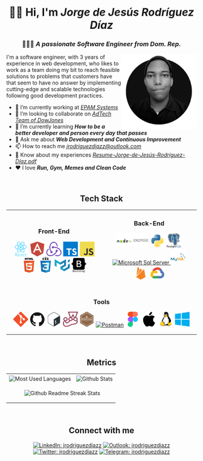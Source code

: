 <h1 align="center">
  👋🏾 Hi, I'm
  <span style="font-weight: bold; font-style: italic">
    Jorge de Jesús Rodríguez Díaz
  </span>
</h1>
<h3 align="center">
  👨🏾‍💻
  <span style="font-style: italic">A passionate Software Engineer from Dom. Rep.</span>
</h3>
<div>
  <a
    href="https://www.linkedin.com/in/jrodriguezdiazz/"
    target="_blank"
    rel="noopener noreferrer"
  >
    <img
      src="./profile.png"
      align="right"
      height="200"
      alt="Personal photo: jrodriguezdiazz"
    />
  </a>
  <p>
    I'm a software engineer, with 3 years of experience in web development, who
    likes to work as a team doing my bit to reach feasible solutions to problems
    that customers have that seem to have no answer by implementing cutting-edge
    and scalable technologies following good development practices.
  </p>
  <ul>
    <li class="has-line-data" data-line-start="1" data-line-end="2">
      🔭 I’m currently working at
      <em
        ><a href="https://www.epam.com/"
          >EPAM Systems</a
        ></em
      >
    </li>
    <li class="has-line-data" data-line-start="1" data-line-end="2">
      👯 I’m looking to collaborate on
      <em
        ><a href="https://www.dowjones.com/"
          >AdTech Team of DowJones</a
        ></em
      >
    </li>
    <li class="has-line-data" data-line-start="2" data-line-end="3">
      🌱 I’m currently learning
      <em
        ><strong
          >How to be a better developer and person every day that passes</strong
        ></em
      >
    </li>
    <li class="has-line-data" data-line-start="4" data-line-end="5">
      💬 Ask me about
      <em><strong>Web Development and Continuous Improvement</strong></em>
    </li>
    <li class="has-line-data" data-line-start="5" data-line-end="6">
      📫 How to reach me
      <em
        ><a href="mailto:jrodriguezdiazz@outlook.com"
          >jrodriguezdiazz@outlook.com</a
        ></em
      >
    </li>
    <li class="has-line-data" data-line-start="6" data-line-end="7">
      📄 Know about my experiences
      <em
        ><a
          href="https://github.com/jrodriguezdiazz/jrodriguezdiazz/blob/master/Resume-Jorge-de-Jes%C3%BAs-Rodr%C3%ADguez-D%C3%ADaz.pdf"
          >Resume-Jorge-de-Jesús-Rodríguez-Díaz.pdf</a
        ></em
      >
    </li>
    <li class="has-line-data" data-line-start="7" data-line-end="8">
      ❤️ I love <em><strong>Run, Gym, Memes and Clean Code</strong></em>
    </li>
  </ul>
</div>
<br />
<div class="tech-stack" align="center">
  <h2>Tech Stack</h2>
  <table>
    <tbody>
      <tr>
        <td width="50%">
          <div class="front-end" align="center">
            <h3>Front-End</h3>
            <p>
              <a
                href="https://reactjs.org/"
                target="_blank"
                rel="noopener noreferrer"
              >
                <img
                  src="https://raw.githubusercontent.com/devicons/devicon/master/icons/react/react-original-wordmark.svg"
                  alt="ReactJS"
                  width="40"
                  height="40"
              /></a>
              <a href="https://angular.io" target="_blank" rel="noreferrer">
                <img
                  src="https://raw.githubusercontent.com/devicons/devicon/master/icons/angularjs/angularjs-plain.svg"
                  alt="Angular"
                  width="40"
                  height="40"
                />
              </a>
              <a
                href="https://redux.js.org/"
                target="_blank"
                rel="noopener noreferrer"
              >
                <img
                  src="https://raw.githubusercontent.com/devicons/devicon/master/icons/redux/redux-original.svg"
                  alt="Redux"
                  width="40"
                  height="40"
              /></a>
              <a
                href="https://www.typescriptlang.org/"
                target="_blank"
                rel="noopener noreferrer"
              >
                <img
                  src="https://raw.githubusercontent.com/devicons/devicon/master/icons/typescript/typescript-original.svg"
                  alt="TypeScript"
                  width="40"
                  height="40"
              /></a>
              <a
                href="https://developer.mozilla.org/en-US/docs/Web/JavaScript"
                target="_blank"
                rel="noopener noreferrer"
              >
                <img
                  src="https://raw.githubusercontent.com/devicons/devicon/master/icons/javascript/javascript-original.svg"
                  alt="JavaScript"
                  width="40"
                  height="40"
              /></a>
              <a
                href="https://www.w3.org/html/"
                target="_blank"
                rel="noopener noreferrer"
              >
                <img
                  src="https://raw.githubusercontent.com/devicons/devicon/master/icons/html5/html5-original-wordmark.svg"
                  alt="HTML"
                  width="40"
                  height="40"
              /></a>
              <a
                href="https://www.w3schools.com/css/"
                target="_blank"
                rel="noopener noreferrer"
              >
                <img
                  src="https://raw.githubusercontent.com/devicons/devicon/master/icons/css3/css3-original-wordmark.svg"
                  alt="CSS"
                  width="40"
                  height="40"
              /></a>
              <a
                href="https://mui.com/core/"
                target="_blank"
                rel="noopener noreferrer"
              >
                <img
                  src="https://raw.githubusercontent.com/devicons/devicon/master/icons/materialui/materialui-original.svg"
                  alt="Material UI"
                  width="40"
                  height="40"
              /></a>
              <a
                href="https://getbootstrap.com"
                target="_blank"
                rel="noopener noreferrer"
              >
                <img
                  src="https://raw.githubusercontent.com/devicons/devicon/master/icons/bootstrap/bootstrap-plain-wordmark.svg"
                  alt="Bootstrap"
                  width="40"
                  height="40"
              /></a>
            </p>
          </div>
        </td>
        <td width="50%">
          <div class="back-end" align="center">
            <h3>Back-End</h3>
            <p>
              <a
                href="https://nodejs.org"
                target="_blank"
                rel="noopener noreferrer"
              >
                <img
                  src="https://raw.githubusercontent.com/devicons/devicon/master/icons/nodejs/nodejs-original-wordmark.svg"
                  alt="Node.js"
                  width="40"
                  height="40"
              /></a>
              <a
                href="https://expressjs.com"
                target="_blank"
                rel="noopener noreferrer"
              >
                <img
                  src="https://raw.githubusercontent.com/devicons/devicon/master/icons/express/express-original-wordmark.svg"
                  alt="ExpressJS"
                  width="40"
                  height="40"
              /></a>
              <a
                href="https://www.python.org/"
                target="_blank"
                rel="noopener noreferrer"
              >
                <img
                  src="https://raw.githubusercontent.com/devicons/devicon/master/icons/python/python-original.svg"
                  alt="Python"
                  width="40"
                  height="40"
              /></a>
              <a
                href="https://www.postgresql.org"
                target="_blank"
                rel="noopener noreferrer"
              >
                <img
                  src="https://raw.githubusercontent.com/devicons/devicon/master/icons/postgresql/postgresql-original-wordmark.svg"
                  alt="PostgreSQL"
                  width="40"
                  height="40"
              /></a>
              <a
                href="https://www.microsoft.com/en-us/sql-server"
                target="_blank"
                rel="noopener noreferrer"
              >
                <img
                  src="https://www.svgrepo.com/show/303229/microsoft-sql-server-logo.svg"
                  alt="Microsoft Sql Server"
                  width="40"
                  height="40"
                />
              </a>
              <a
                href="https://www.mysql.com/"
                target="_blank"
                rel="noopener noreferrer"
              >
                <img
                  src="https://raw.githubusercontent.com/devicons/devicon/master/icons/mysql/mysql-original-wordmark.svg"
                  alt="MySQL"
                  width="40"
                  height="40"
                />
              </a>
              <a
                href="https://firebase.google.com/"
                target="_blank"
                rel="noopener noreferrer"
              >
                <img
                  src="https://raw.githubusercontent.com/devicons/devicon/master/icons/firebase/firebase-plain.svg"
                  alt="Firebase"
                  width="40"
                  height="40"
              /></a>
              <a
                href="https://cloud.google.com"
                target="_blank"
                rel="noopener noreferrer"
              >
                <img
                  src="https://raw.githubusercontent.com/devicons/devicon/master/icons/googlecloud/googlecloud-original.svg"
                  alt="Google Cloud Platform"
                  width="40"
                  height="40"
              /></a>
            </p>
          </div>
        </td>
      </tr>
      <tr>
        <td colspan="2">
          <div class="tools" align="center">
            <h3>Tools</h3>
            <p>
              <a
                href="https://git-scm.com/"
                target="_blank"
                rel="noopener noreferrer"
              >
                <img
                  src="https://raw.githubusercontent.com/devicons/devicon/master/icons/git/git-original.svg"
                  alt="Git"
                  width="40"
                  height="40"
              /></a>
              <a
                href="https://github.com/"
                target="_blank"
                rel="noopener noreferrer"
              >
                <img
                  src="https://raw.githubusercontent.com/devicons/devicon/master/icons/github/github-original.svg"
                  alt="GitHub"
                  width="40"
                  height="40"
              /></a>
              <a
                href="https://www.gnu.org/software/bash/"
                target="_blank"
                rel="noopener noreferrer"
              >
                <img
                  src="https://raw.githubusercontent.com/devicons/devicon/master/icons/bash/bash-original.svg"
                  alt="Bash"
                  width="40"
                  height="40"
              /></a>
              <a
                href="https://jestjs.io"
                target="_blank"
                rel="noopener noreferrer"
              >
                <img
                  src="https://raw.githubusercontent.com/devicons/devicon/master/icons/jest/jest-plain.svg"
                  alt="Jest"
                  width="40"
                  height="40"
              /></a>
              <a
                href="https://mochajs.org"
                target="_blank"
                rel="noopener noreferrer"
              >
                <img
                  src="https://raw.githubusercontent.com/devicons/devicon/master/icons/mocha/mocha-plain.svg"
                  alt="Mocha"
                  width="40"
                  height="40"
              /></a>
              <a
                href="https://postman.com"
                target="_blank"
                rel="noopener noreferrer"
              >
                <img
                  src="https://www.vectorlogo.zone/logos/getpostman/getpostman-icon.svg"
                  alt="Postman"
                  width="40"
                  height="40"
              /></a>
              <a
                href="https://www.figma.com/"
                target="_blank"
                rel="noopener noreferrer"
              >
                <img
                  src="https://raw.githubusercontent.com/devicons/devicon/master/icons/figma/figma-original.svg"
                  alt="Figma"
                  width="40"
                  height="40"
              /></a>
              <a
                href="https://www.apple.com/macos/ventura/"
                target="_blank"
                rel="noopener noreferrer"
              >
                <img
                  src="https://raw.githubusercontent.com/devicons/devicon/master/icons/apple/apple-original.svg"
                  alt="macOS"
                  width="40"
                  height="40"
              /></a>
              <a
                href="https://www.linux.org/"
                target="_blank"
                rel="noopener noreferrer"
              >
                <img
                  src="https://raw.githubusercontent.com/devicons/devicon/master/icons/linux/linux-original.svg"
                  alt="Linux"
                  width="40"
                  height="40"
              /></a>
              <a
                href="https://www.microsoft.com/es-es/software-download/windows10"
                target="_blank"
                rel="noopener noreferrer"
              >
                <img
                  src="https://raw.githubusercontent.com/devicons/devicon/master/icons/windows8/windows8-original.svg"
                  alt="windows 10"
                  width="40"
                  height="40"
              /></a>
            </p>
          </div>
        </td>
      </tr>
    </tbody>
  </table>
</div>
<br />
<div class="metrics" align="center">
  <h2>Metrics</h2>
  <table>
    <tbody>
      <tr>
        <td>
          <img
            height="180em"
            align="center"
            src="https://github-readme-stats.vercel.app/api/top-langs?username=jrodriguezdiazz&show_icons=true&theme=dark&locale=en&layout=compact"
            alt="Most Used Languages"
          />
        </td>
        <td>
          <img
            height="180em"
            align="center"
            src="https://github-readme-stats.vercel.app/api?username=jrodriguezdiazz&show_icons=true&theme=dark&locale=en"
            alt="Github Stats"
          />
        </td>
      </tr>
      <tr>
        <td colspan="2">
          <p align="center">
            &nbsp;
            <img
              height="180em"
              align="center"
              src="https://github-readme-streak-stats.herokuapp.com/?user=jrodriguezdiazz&theme=dark"
              alt="Github Readme Streak Stats"
            />
          </p>
        </td>
      </tr>
    </tbody>
  </table>
</div>
<br />
<div class="connect-with-me" align="center">
  <h2>Connect with me</h2>
  <a
    href="https://linkedin.com/in/jrodriguezdiazz"
    target="_blank"
    rel="noopener noreferrer"
    ><img
      src="https://cdn.jsdelivr.net/npm/simple-icons@3.0.1/icons/linkedin.svg"
      alt="LinkedIn: jrodriguezdiazz"
      height="30"
      width="40"
  /></a>
  <a
    href="mailto:jrodriguezdiazz@outlook.com"
    target="_blank"
    rel="noopener noreferrer"
    ><img
      src="https://cdn.jsdelivr.net/npm/simple-icons@3.0.1/icons/gmail.svg"
      alt="Outlook: jrodriguezdiazz"
      height="30"
      width="40"
  /></a>
  <a
    href="https://twitter.com/jrodriguezdiazz/"
    target="_blank"
    rel="noopener noreferrer"
    ><img
      src="https://cdn.jsdelivr.net/npm/simple-icons@3.0.1/icons/twitter.svg"
      alt="Twitter: jrodriguezdiazz"
      height="30"
      width="40"
  /></a>
  <a
    href="https://t.me/jrodriguezdiazz"
    target="_blank"
    rel="noopener noreferrer"
    ><img
      src="https://cdn.jsdelivr.net/npm/simple-icons@3.0.1/icons/telegram.svg"
      alt="Telegram: jrodriguezdiazz"
      height="30"
      width="40"
  /></a>
</div>
